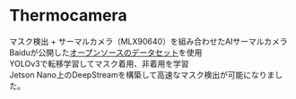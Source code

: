 # Thermocamera
マスク検出 + サーマルカメラ（MLX90640）を組み合わせたAIサーマルカメラ       
Baiduが公開した[オープンソースのデータセット](https://www.paddlepaddle.org.cn/hub/scene/maskdetect)を使用      
YOLOv3で転移学習してマスク着用、非着用を学習    
Jetson Nano上のDeepStreamを構築して高速なマスク検出が可能になりました。    
